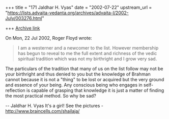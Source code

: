 +++
title = "171 Jaldhar H. Vyas"
date = "2002-07-22"
upstream_url = "https://lists.advaita-vedanta.org/archives/advaita-l/2002-July/003276.html"

+++
[Archive link](https://lists.advaita-vedanta.org/archives/advaita-l/2002-July/003276.html)

On Mon, 22 Jul 2002, Roger Floyd wrote:

> I am a westerner and a newcomer to the list. However membership has begun to
> reveal to me the full extent and richness of  the vedic spiritual tradition
> which was not my birthright and I grow very sad.

The particulars of the tradition that many of us on the list follow may
not be your birthright and thus denied to you but the knowledge of Brahman
cannot because it is not a "thing" to be lost or acquired but the very
ground and essence of your being.  Any conscious being who engages in
self-reflection is capable of grasping that knowledge it is just a
matter of finding the most practical method.  So why be sad?

--
Jaldhar H. Vyas <jaldhar at braincells.com>
It's a girl! See the pictures - http://www.braincells.com/shailaja/

